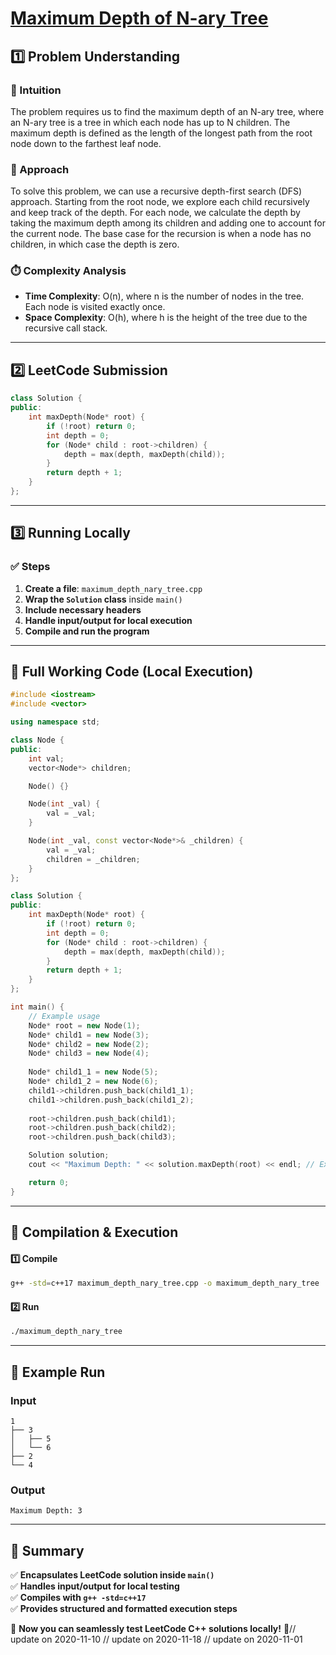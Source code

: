 # **[Maximum Depth of N-ary Tree](https://leetcode.com/problems/maximum-depth-of-n-ary-tree/description/)**  

## **1️⃣ Problem Understanding**  
### **📌 Intuition**  
The problem requires us to find the maximum depth of an N-ary tree, where an N-ary tree is a tree in which each node has up to N children. The maximum depth is defined as the length of the longest path from the root node down to the farthest leaf node. 

### **🚀 Approach**  
To solve this problem, we can use a recursive depth-first search (DFS) approach. Starting from the root node, we explore each child recursively and keep track of the depth. For each node, we calculate the depth by taking the maximum depth among its children and adding one to account for the current node. The base case for the recursion is when a node has no children, in which case the depth is zero.

### **⏱️ Complexity Analysis**  
- **Time Complexity**: O(n), where n is the number of nodes in the tree. Each node is visited exactly once.
- **Space Complexity**: O(h), where h is the height of the tree due to the recursive call stack.

---  

## **2️⃣ LeetCode Submission**  
```cpp
class Solution {
public:
    int maxDepth(Node* root) {
        if (!root) return 0;
        int depth = 0;
        for (Node* child : root->children) {
            depth = max(depth, maxDepth(child));
        }
        return depth + 1;
    }
};
```  

---  

## **3️⃣ Running Locally**  
### **✅ Steps**  
1. **Create a file**: `maximum_depth_nary_tree.cpp`  
2. **Wrap the `Solution` class** inside `main()`  
3. **Include necessary headers**  
4. **Handle input/output for local execution**  
5. **Compile and run the program**  

---  

## **📝 Full Working Code (Local Execution)**  
```cpp
#include <iostream>
#include <vector>

using namespace std;

class Node {
public:
    int val;
    vector<Node*> children;

    Node() {}

    Node(int _val) {
        val = _val;
    }

    Node(int _val, const vector<Node*>& _children) {
        val = _val;
        children = _children;
    }
};

class Solution {
public:
    int maxDepth(Node* root) {
        if (!root) return 0;
        int depth = 0;
        for (Node* child : root->children) {
            depth = max(depth, maxDepth(child));
        }
        return depth + 1;
    }
};

int main() {
    // Example usage
    Node* root = new Node(1);
    Node* child1 = new Node(3);
    Node* child2 = new Node(2);
    Node* child3 = new Node(4);
    
    Node* child1_1 = new Node(5);
    Node* child1_2 = new Node(6);
    child1->children.push_back(child1_1);
    child1->children.push_back(child1_2);
    
    root->children.push_back(child1);
    root->children.push_back(child2);
    root->children.push_back(child3);

    Solution solution;
    cout << "Maximum Depth: " << solution.maxDepth(root) << endl; // Expected output: 3

    return 0;
}
```  

---  

## **🔧 Compilation & Execution**  
#### **1️⃣ Compile**  
```bash
g++ -std=c++17 maximum_depth_nary_tree.cpp -o maximum_depth_nary_tree
```  

#### **2️⃣ Run**  
```bash
./maximum_depth_nary_tree
```  

---  

## **🎯 Example Run**  
### **Input**  
```  
1
├── 3
│   ├── 5
│   └── 6
├── 2
└── 4
```  
### **Output**  
```
Maximum Depth: 3
```  

---  

## **📌 Summary**  
✅ **Encapsulates LeetCode solution inside `main()`**  
✅ **Handles input/output for local testing**  
✅ **Compiles with `g++ -std=c++17`**  
✅ **Provides structured and formatted execution steps**  

🚀 **Now you can seamlessly test LeetCode C++ solutions locally!** 🚀// update on 2020-11-10
// update on 2020-11-18
// update on 2020-11-01
